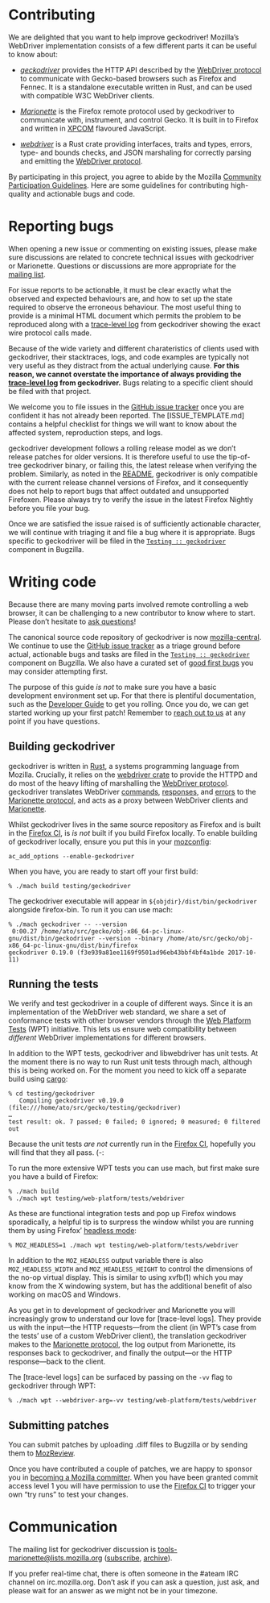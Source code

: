 Contributing
============

We are delighted that you want to help improve geckodriver!
Mozilla’s WebDriver implementation consists of a few different
parts it can be useful to know about:

  * [_geckodriver_] provides the HTTP API described by the [WebDriver
    protocol] to communicate with Gecko-based browsers such as
    Firefox and Fennec.  It is a standalone executable written in
    Rust, and can be used with compatible W3C WebDriver clients.

  * [_Marionette_] is the Firefox remote protocol used by geckodriver
    to communicate with, instrument, and control Gecko.  It is
    built in to Firefox and written in [XPCOM] flavoured JavaScript.

  * [_webdriver_] is a Rust crate providing interfaces, traits
    and types, errors, type- and bounds checks, and JSON marshaling
    for correctly parsing and emitting the [WebDriver protocol].

By participating in this project, you agree to abide by the Mozilla
[Community Participation Guidelines].  Here are some guidelines
for contributing high-quality and actionable bugs and code.

[_geckodriver_]: ./README.md
[_Marionette_]: ../marionette/README.md
[_webdriver_]: ../webdriver/README.md
[WebDriver protocol]: https://w3c.github.io/webdriver/webdriver-spec.html#protocol
[XPCOM]: https://developer.mozilla.org/en-US/docs/Mozilla/Tech/XPCOM/Guide
[Community Participation Guidelines]: https://www.mozilla.org/en-US/about/governance/policies/participation/


Reporting bugs
==============

When opening a new issue or commenting on existing issues, please
make sure discussions are related to concrete technical issues
with geckodriver or Marionette.  Questions or discussions are more
appropriate for the [mailing list].

For issue reports to be actionable, it must be clear exactly
what the observed and expected behaviours are, and how to set up
the state required to observe the erroneous behaviour.  The most
useful thing to provide is a minimal HTML document which permits
the problem to be reproduced along with a [trace-level log] from
geckodriver showing the exact wire protocol calls made.

Because of the wide variety and different charateristics of clients
used with geckodriver, their stacktraces, logs, and code examples are
typically not very useful as they distract from the actual underlying
cause.  **For this reason, we cannot overstate the importance of
always providing the [trace-level log] from geckodriver.** Bugs
relating to a specific client should be filed with that project.

We welcome you to file issues in the [GitHub issue tracker] once you are
confident it has not already been reported.  The [ISSUE_TEMPLATE.md]
contains a helpful checklist for things we will want to know about
the affected system, reproduction steps, and logs.

geckodriver development follows a rolling release model as we don’t
release patches for older versions.  It is therefore useful to use
the tip-of-tree geckodriver binary, or failing this, the latest
release when verifying the problem.  Similarly, as noted in the
[README], geckodriver is only compatible with the current release
channel versions of Firefox, and it consequently does not help
to report bugs that affect outdated and unsupported Firefoxen.
Please always try to verify the issue in the latest Firefox Nightly
before you file your bug.

Once we are satisfied the issue raised is of sufficiently actionable
character, we will continue with triaging it and file a bug where it
is appropriate.  Bugs specific to geckodriver will be filed in the
[`Testing :: geckodriver`] component in Bugzilla.

[mailing list]: #communication
[trace-level log]: doc/TraceLogs.md
[GitHub issue tracker]: https://github.com/mozilla/geckodriver/issues
[README]: ./README.md
[`Testing :: geckodriver`]: https://bugzilla.mozilla.org/buglist.cgi?component=geckodriver


Writing code
============

Because there are many moving parts involved remote controlling
a web browser, it can be challenging to a new contributor to know
where to start.  Please don’t hesitate to [ask questions]!

The canonical source code repository of geckodriver is now
[mozilla-central].  We continue to use the [GitHub issue tracker] as
a triage ground before actual, actionable bugs and tasks are filed
in the [`Testing :: geckodriver`] component on Bugzilla.  We also
have a curated set of [good first bugs] you may consider attempting first.

The purpose of this guide _is not_ to make sure you have a basic
development environment set up.  For that there is plentiful
documentation, such as the [Developer Guide] to get you rolling.
Once you do, we can get started working up your first patch!
Remember to [reach out to us] at any point if you have questions.

[ask questions]: #communication
[reach out to us]: #communication
[mozilla-central]: https://searchfox.org/mozilla-central/source/testing/geckodriver/
[good first bugs]: https://www.joshmatthews.net/bugsahoy/?automation=1&rust=1
[Developer Guide]: https://developer.mozilla.org/en-US/docs/Mozilla/Developer_guide


Building geckodriver
--------------------

geckodriver is written in [Rust], a systems programming language
from Mozilla.  Crucially, it relies on the [webdriver crate] to
provide the HTTPD and do most of the heavy lifting of marshalling the
[WebDriver protocol].  geckodriver translates WebDriver [commands],
[responses], and [errors] to the [Marionette protocol], and acts
as a proxy between WebDriver clients and [Marionette].

Whilst geckodriver lives in the same source repository as Firefox
and is built in the [Firefox CI], is _is not_ built if you build
Firefox locally.  To enable building of geckodriver locally, ensure
you put this in your [mozconfig]:

	ac_add_options --enable-geckodriver

When you have, you are ready to start off your first build:

	% ./mach build testing/geckodriver

The geckodriver executable will appear in `${objdir}/dist/bin/geckodriver`
alongside firefox-bin.  To run it you can use mach:

	% ./mach geckodriver -- --version
	 0:00.27 /home/ato/src/gecko/obj-x86_64-pc-linux-gnu/dist/bin/geckodriver --version --binary /home/ato/src/gecko/obj-x86_64-pc-linux-gnu/dist/bin/firefox
	geckodriver 0.19.0 (f3e939a81ee1169f9501ad96eb43bbf4bf4a1bde 2017-10-11)

[Rust]: https://www.rust-lang.org/
[webdriver crate]: ../webdriver/README.md
[commands]: https://docs.rs/webdriver/newest/webdriver/command/index.html
[responses]: https://docs.rs/webdriver/newest/webdriver/response/index.html
[errors]: https://docs.rs/webdriver/newest/webdriver/error/enum.ErrorStatus.html
[Marionette protocol]: https://developer.mozilla.org/en-US/docs/Mozilla/QA/Marionette/Protocol
[Marionette]: ../marionette/README.md
[Firefox CI]: https://treeherder.mozilla.org/
[mozconfig]: https://developer.mozilla.org/en-US/docs/Mozilla/Developer_guide/Build_Instructions/Configuring_Build_Options


Running the tests
-----------------

We verify and test geckodriver in a couple of different ways.
Since it is an implementation of the WebDriver web standard, we share
a set of conformance tests with other browser vendors through the
[Web Platform Tests] (WPT) initiative.  This lets us ensure web
compatibility between _different_ WebDriver implementations for
different browsers.

In addition to the WPT tests, geckodriver and libwebdriver has
unit tests.  At the moment there is no way to run Rust unit tests
through mach, although this is being worked on.  For the moment
you need to kick off a separate build using [cargo]:

	% cd testing/geckodriver
	   Compiling geckodriver v0.19.0 (file:///home/ato/src/gecko/testing/geckodriver)
	…
	test result: ok. 7 passed; 0 failed; 0 ignored; 0 measured; 0 filtered out

Because the unit tests _are not_ currently run in the [Firefox CI],
hopefully you will find that they all pass. (-:

To run the more extensive WPT tests you can use mach, but first
make sure you have a build of Firefox:

	% ./mach build
	% ./mach wpt testing/web-platform/tests/webdriver

As these are functional integration tests and pop up Firefox windows
sporadically, a helpful tip is to surpress the window whilst you
are running them by using Firefox’ [headless mode]:

	% MOZ_HEADLESS=1 ./mach wpt testing/web-platform/tests/webdriver

In addition to the `MOZ_HEADLESS` output variable there is also
`MOZ_HEADLESS_WIDTH` and `MOZ_HEADLESS_HEIGHT` to control the
dimensions of the no-op virtual display.  This is similar to using
xvfb(1) which you may know from the X windowing system, but has
the additional benefit of also working on macOS and Windows.

As you get in to development of geckodriver and Marionette you will
increasingly grow to understand our love for [trace-level logs].
They provide us with the input—the HTTP requests—from the client
(in WPT’s case from the tests’ use of a custom WebDriver client),
the translation geckodriver makes to the [Marionette protocol],
the log output from Marionette, its responses back to geckodriver,
and finally the output—or the HTTP response—back to the client.

The [trace-level logs] can be surfaced by passing on the `-vv`
flag to geckodriver through WPT:

	% ./mach wpt --webdriver-arg=-vv testing/web-platform/tests/webdriver

[Web Platform Tests]: http://web-platform-tests.org/
[cargo]: http://doc.crates.io/guide.html
[headless mode]: https://developer.mozilla.org/en-US/Firefox/Headless_mode


Submitting patches
------------------

You can submit patches by uploading .diff files to Bugzilla or by
sending them to [MozReview].

Once you have contributed a couple of patches, we are happy to
sponsor you in [becoming a Mozilla committer].  When you have been
granted commit access level 1 you will have permission to use the
[Firefox CI] to trigger your own “try runs” to test your changes.

[MozReview]: http://mozilla-version-control-tools.readthedocs.io/en/latest/mozreview.html
[becoming a Mozilla committer]: https://www.mozilla.org/en-US/about/governance/policies/commit/


Communication
=============

The mailing list for geckodriver discussion is
tools-marionette@lists.mozilla.org ([subscribe], [archive]).

If you prefer real-time chat, there is often someone in the #ateam IRC
channel on irc.mozilla.org.  Don’t ask if you can ask a question, just
ask, and please wait for an answer as we might not be in your timezone.

[subscribe]: https://lists.mozilla.org/listinfo/tools-marionette
[archive]: https://groups.google.com/group/mozilla.tools.marionette
